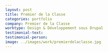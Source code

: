 ```yaml
---
layout: post
title: Premier de la Classe
categories: portfolio
company: Premier de la Classe
worktype: Design & Développement sous Drupal
testimonial-text:
testimonial-person:
image: ../images/work/premierdelaclasse.jpg
---
```


